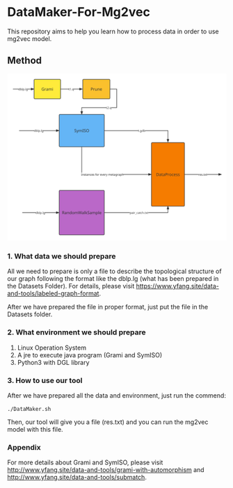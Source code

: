 # DataMaker-For-Mg2vec
This repository aims to help you learn how to process data in order to use mg2vec model.

## Method

![DataMaker](DataMaker.svg)

### 1. What data we should prepare

All we need to prepare is only a file to describe the topological structure of our graph following the format like the dblp.lg (what has been prepared in the Datasets Folder). For details, please visit https://www.yfang.site/data-and-tools/labeled-graph-format.

After we have prepared the file in proper format, just put the file in the Datasets folder.

### 2. What environment we should prepare

1. Linux Operation System
2. A jre to execute java program (Grami and SymISO)
3. Python3 with DGL library

### 3. How to use our tool

After we have prepared all the data and environment, just run the commend:

```shell
./DataMaker.sh
```

Then, our tool will give you a file (res.txt) and you can run the mg2vec model with this file.

### Appendix

For more details about Grami and SymISO, please visit http://www.yfang.site/data-and-tools/grami-with-automorphism and http://www.yfang.site/data-and-tools/submatch.
